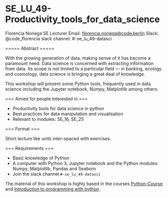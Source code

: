 # SE_LU_49-Productivity_tools_for_data_science


Florencia Noriega
SE Lecturer
Email: florencia.noriega@code.berlin
Slack: @code_florencia
slack channel: #-se_lu_49-datasci

===== Abstract =====

With the growing generation of data, making sense of it has become a paramount need. Data science is concerned with extracting information from data. Its scope is not limited to a particular field — in banking, ecology and cosmology, data science is bringing a great deal of knowledge.

This workshop will present some Python tools, frequently used in data science including the Jupyter notebook, Numpy, Matplotlib among others.

=== Aimed for people interested in ===

* Productivity tools for data science in python
* Best practices for data manipulation and visualisation
* Relevant to modules: SE_16, SE_25

=== Format ===

Short lecture like units inter-spaced with exercises.

=== Requirements ===

* Basic knowledge of Python
* A computer with Python 3, Jupyter notebook and the Python modules: Numpy, Matplotlib, Pandas and Seaborn
* Join the slack channel `#-se_lu_49-datasci`


The material of this workshop is highly based in the courses [Python-Course]([https://github.com/MPIDS/Python-Course) and [Introduction to programming with python](https://github.com/MPIDS/introduction_to_programming).